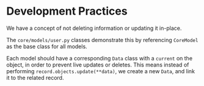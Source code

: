 # Development Practices

We have a concept of not deleting information or updating it in-place.

The `core/models/user.py` classes demonstrate this by referencing `CoreModel` as the base class for all models.

Each model should have a corresponding `Data` class with a `current` on the object, in order to prevent live updates or deletes. This means instead of performing `record.objects.update(**data)`, we create a new `Data`, and link it to the related record.
